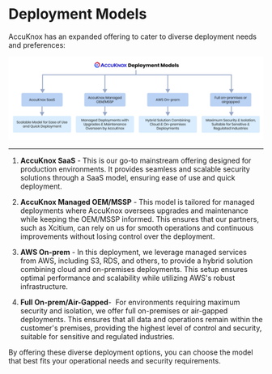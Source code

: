 # Deployment Models

AccuKnox has an expanded offering to cater to diverse deployment needs and preferences:

![Deployment Models](images/deployment-models.jpg)

---

1. **AccuKnox SaaS** - This is our go-to mainstream offering designed for production environments. It provides seamless and scalable security solutions through a SaaS model, ensuring ease of use and quick deployment.

2. **AccuKnox Managed OEM/MSSP** - This model is tailored for managed deployments where AccuKnox oversees upgrades and maintenance while keeping the OEM/MSSP informed. This ensures that our partners, such as Xcitium, can rely on us for smooth operations and continuous improvements without losing control over the deployment.

3. **AWS On-prem** - In this deployment, we leverage managed services from AWS, including S3, RDS, and others, to provide a hybrid solution combining cloud and on-premises deployments. This setup ensures optimal performance and scalability while utilizing AWS's robust infrastructure.

4. **Full On-prem/Air-Gapped**-  For environments requiring maximum security and isolation, we offer full on-premises or air-gapped deployments. This ensures that all data and operations remain within the customer's premises, providing the highest level of control and security, suitable for sensitive and regulated industries.

By offering these diverse deployment options, you can choose the model that best fits your operational needs and security requirements.
